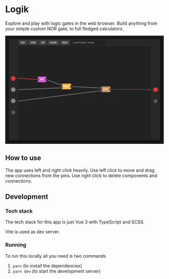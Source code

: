 # Logik

Explore and play with logic gates in the web browser. Build anything from your simple custom NOR gate, to full fledged calculators.

![Screenshot](./public/screenshot.png)

## How to use

The app uses left and right click heavily. Use left click to move and drag new connections from the pins. Use right click to delete components and connections.

## Development

### Tech stack

The tech stack for this app is just Vue 3 with TypeScript and SCSS.

Vite is used as dev server.

### Running

To run this locally all you need is two commands

1. `yarn` (to install the dependencies)
1. `yarn dev` (to start the development server)
